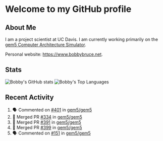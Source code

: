 # Welcome to my GitHub profile

## About Me

I am a project scientist at UC Davis. I am currently working primarily on the [gem5 Computer Architecture Simulator](https://github.com/gem5).

Personal website: <https://www.bobbybruce.net>.

## Stats

![Bobby's GitHub stats](https://github-readme-stats.vercel.app/api?username=bobbyrbruce&show_icons=true&theme=responsive&include_all_commits=true&count_private=true&show=reviews&disable_animations=true)
![Bobby's Top Languages ](https://github-readme-stats.vercel.app/api/top-langs/?username=bobbyrbruce&layout=compact&theme=responsive&count_private=true&langs_count=10&disable_animations=true)

## Recent Activity

<!--START_SECTION:activity-->
1. 🗣 Commented on [#401](https://github.com/gem5/gem5/pull/401#issuecomment-1749390170) in [gem5/gem5](https://github.com/gem5/gem5)
2. 🎉 Merged PR [#334](https://github.com/gem5/gem5/pull/334) in [gem5/gem5](https://github.com/gem5/gem5)
3. 🎉 Merged PR [#391](https://github.com/gem5/gem5/pull/391) in [gem5/gem5](https://github.com/gem5/gem5)
4. 🎉 Merged PR [#399](https://github.com/gem5/gem5/pull/399) in [gem5/gem5](https://github.com/gem5/gem5)
5. 🗣 Commented on [#151](https://github.com/gem5/gem5/pull/151#issuecomment-1749357446) in [gem5/gem5](https://github.com/gem5/gem5)
<!--END_SECTION:activity-->
